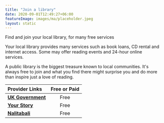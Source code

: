 ```yaml
---
title: "Join a library"
date: 2020-09-01T12:49:27+06:00
featureImage: images/ma/placeholder.jpeg
layout: static
---
```


Find and join your local library, for many free services

Your local library provides many services such as book loans, CD rental and internet access. Some may offer reading events and 24-hour online services.

A public library is the biggest treasure known to local communities. It's always free to join and what you find there might surprise you and do more than inspire just a love of reading.

| Provider Links      | Free or Paid  |  
| :-----------          | :--------------:      |  
| [**UK Government**](https://www.gov.uk/local-library-services) | Free | 
| [**Your Story**](https://yourstory.com/mystory/10-benefits-of-joining-your-local-library?utm_pageloadtype=scroll) | Free | 
| [**Nalitabali**](https://nalitabali.medium.com/tips-on-how-to-start-your-reading-journey-e66a9e61fe0d) | Free | 
  

<br/><br/>






